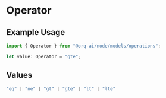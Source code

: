 # Operator

## Example Usage

```typescript
import { Operator } from "@orq-ai/node/models/operations";

let value: Operator = "gte";
```

## Values

```typescript
"eq" | "ne" | "gt" | "gte" | "lt" | "lte"
```